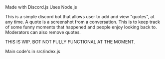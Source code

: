 Made with Discord.js
Uses Node.js

This is a simple discord bot that allows user to add and view "quotes", at any time.
A quote is a screenshot from a conversation. This is to keep track of some funny moments that happened and people enjoy looking back to.
Moderators can also remove quotes.

THIS IS WIP. BOT NOT FULLY FUNCTIONAL AT THE MOMENT.

Main code's in src/index.js